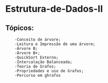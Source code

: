 # Estrutura-de-Dados-II

## Tópicos:

        -Conceito de árvore;
        -Leitura e Impressão de uma árvore;
        -Árvore B;
        -Árvore B+;
        -QuickSort Externo;
        -Intercalação Balanceada;
        -Teoria de Grafos;
        -Propriedades e uso de Grafos;
        -Percurso em ghrafos
    
  
  
